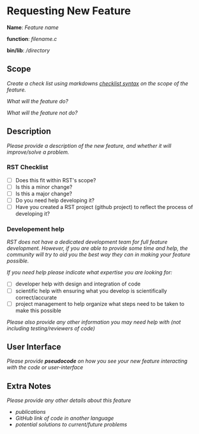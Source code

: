 # Requesting New Feature

**Name**: *Feature name*

**function**:  *filename.c* 

**bin/lib**: */directory*

## Scope

*Create a check list using markdowns [checklist syntax](https://help.github.com/en/github/managing-your-work-on-github/about-task-lists) on the scope of the feature.*

*What will the feature do?*

*What will the feature not do?* 

## Description

*Please provide a description of the new feature, and whether it will improve/solve a problem.*

### RST Checklist 

-  [ ] Does this fit within RST's scope? 
-  [ ] Is this a minor change?
-  [ ] Is this a major change?
-  [ ] Do you need help developing it? 
-  [ ] Have you created a RST project (github project) to reflect the process of developing it? 

### Developement help

*RST does not have a dedicated development team for full feature development. 
However, if you are able to provide some time and help, the community will try to aid you the best way they can in making your feature possible.*

*If you need help please indicate what expertise you are looking for:*
- [ ] developer help with design and integration of code
- [ ] scientific help with ensuring what you develop is scientifically correct/accurate
- [ ] project management to help organize what steps need to be taken to make this possible 

*Please also provide any other information you may need help with (not including testing/reviewers of code)*

## User Interface 

*Please provide **pseudocode** on how you see your new feature interacting with the code or user-interface*

## Extra Notes

*Please provide any other details about this feature*
- *publications*
- *GitHub link of code in another language*
- *potential solutions to current/future problems*
